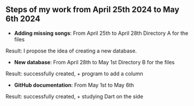 ## Steps of my work from April 25th 2024 to May 6th 2024 ##

- **Adding missing songs**: From April 25th to April 28th
Directory A for the files

Result: I propose the idea of creating a new database.

- **New database**: From April 28th to May 1st
Directory B for the files

Result: successfully created, + program to add a column

- **GitHub documentation**: From May 1st to May 6th

 Result: successfully created, + studying Dart on the side
